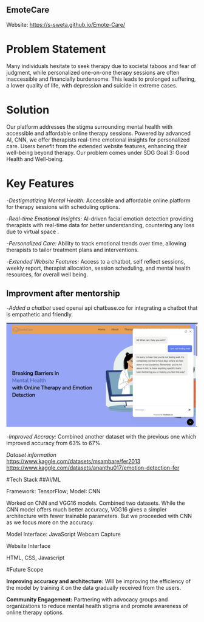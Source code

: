 ## EmoteCare

Website: https://s-sweta.github.io/Emote-Care/

# Problem Statement

Many individuals hesitate to seek therapy due to societal taboos and fear of judgment, while personalized one-on-one therapy sessions are often inaccessible and financially burdensome. This leads to prolonged suffering, a lower quality of life, with depression and suicide in extreme cases.

# Solution
Our platform addresses the stigma surrounding mental health with accessible and affordable online therapy sessions. Powered by advanced AI, CNN, we offer therapists real-time emotional insights for personalized care. Users benefit from the extended website features, enhancing their well-being beyond therapy.
Our problem comes under SDG Goal 3: Good Health and Well-being.

# Key Features
-*Destigmatizing Mental Health:* Accessible and affordable online platform for therapy sessions with scheduling options.

-*Real-time Emotional Insights:* AI-driven facial emotion detection providing therapists with real-time data for better understanding, countering any loss due to virtual space .

-*Personalized Care:* Ability to track emotional trends over time, allowing therapists to tailor treatment plans and interventions.

-*Extended Website Features:* Access to a chatbot, self reflect sessions, weekly report, therapist allocation, session scheduling, and mental health resources, for overall well being.

## Improvment after mentorship

-*Added a chatbot* used openai api chatbase.co for integrating a chatbot that is empathetic and friendly.

![alt text](https://github.com/s-sweta/Emote-Care/blob/2311364a9a40a5df9f111dab785789aea06ed317/images/website_with_chatbot.png)

-*Improved Accracy:* Combined another dataset with the previous one which improved accuracy from 63% to 67%.


*Dataset information* <br>
https://www.kaggle.com/datasets/msambare/fer2013 <br>
https://www.kaggle.com/datasets/ananthu017/emotion-detection-fer

#Tech Stack
##AI/ML

Framework: TensorFlow; ModeI: CNN 

Worked on CNN and VGG16 models. Combined two datasets. While the CNN model offers much better accuracy, VGG16 gives a simpler architecture with fewer trainable parameters. But we proceeded with CNN as we focus more on the accuracy.

Model Interface: JavaScript Webcam Capture

Website Interface

HTML, CSS, Javascript 

#Future Scope

**Improving accuracy and architecture:** WIll be improving the efficiency of the model by training it on the data gradually received from the users.


**Community Engagement:** Partnering with advocacy groups and organizations to reduce mental health stigma and promote awareness of online therapy options.
